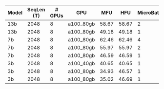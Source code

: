 |  Model | SeqLen (T) | # GPUs | GPU | MFU | HFU | MicroBatchSize | GradAccum | GlobalBatchSize | Throughput (S/s) | Throughput (T/s) | Throughput (T/s/GPU) | GlobalBatchSize (T) | Precision | MP Mode | Sharding Strategy | Activation Checkpointing | Activation CPUOffload | NumParams |
|  --- | --- | --- | --- | --- | --- | --- | --- | --- | --- | --- | --- | --- | --- | --- | --- | --- | --- | --- |
|  13b | 2048 | 8 | a100_80gb | 58.67 | 58.67 | 2 | 2 | 32 | 8 | 17824 | 2228 | 65536 | amp_bf16 | DEFAULT | FULL_SHARD | False | False | 12853954560 |
|  13b | 2048 | 8 | a100_80gb | 49.18 | 49.18 | 1 | 2 | 16 | 7 | 14942 | 1867 | 32768 | amp_bf16 | DEFAULT | FULL_SHARD | False | False | 12853954560 |
|  7b | 2048 | 8 | a100_80gb | 62.46 | 62.46 | 4 | 2 | 64 | 17 | 36110 | 4513 | 131072 | amp_bf16 | DEFAULT | FULL_SHARD | False | False | 6658859008 |
|  7b | 2048 | 8 | a100_80gb | 55.97 | 55.97 | 2 | 2 | 32 | 15 | 32355 | 4044 | 65536 | amp_bf16 | DEFAULT | FULL_SHARD | False | False | 6658859008 |
|  7b | 2048 | 8 | a100_80gb | 46.59 | 46.59 | 1 | 2 | 16 | 13 | 26934 | 3366 | 32768 | amp_bf16 | DEFAULT | FULL_SHARD | False | False | 6658859008 |
|  3b | 2048 | 8 | a100_40gb | 40.65 | 40.65 | 1 | 2 | 16 | 27 | 56609 | 7076 | 32768 | amp_bf16 | DEFAULT | FULL_SHARD | False | False | 2651837440 |
|  3b | 2048 | 8 | a100_80gb | 34.93 | 46.57 | 1 | 2 | 16 | 23 | 48635 | 6079 | 32768 | amp_bf16 | DEFAULT | FULL_SHARD | True | True | 2651837440 |
|  3b | 2048 | 8 | a100_80gb | 35.02 | 46.69 | 1 | 2 | 16 | 23 | 48759 | 6094 | 32768 | amp_bf16 | DEFAULT | FULL_SHARD | True | True | 2651837440 |
